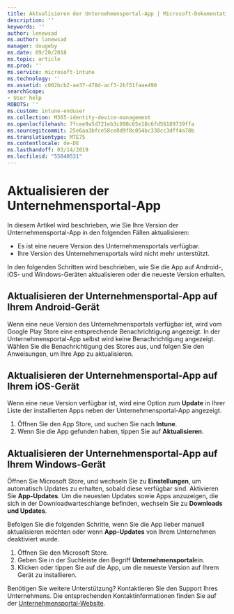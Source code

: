 ```yaml
---
title: Aktualisieren der Unternehmensportal-App | Microsoft-Dokumentation
description: ''
keywords: ''
author: lenewsad
ms.author: lanewsad
manager: dougeby
ms.date: 09/20/2018
ms.topic: article
ms.prod: ''
ms.service: microsoft-intune
ms.technology: ''
ms.assetid: c002bcb2-ae37-478d-acf3-2bf51faae490
searchScope:
- User help
ROBOTS: ''
ms.custom: intune-enduser
ms.collection: M365-identity-device-management
ms.openlocfilehash: 7fcee9a5d721eb3c898c65e18c6fd56189739ffa
ms.sourcegitcommit: 25e6aa3bfce58ce8d9f8c054bc338cc3dff4a78b
ms.translationtype: MTE75
ms.contentlocale: de-DE
ms.lasthandoff: 03/14/2019
ms.locfileid: "55840531"
---
```

# <a name="how-to-update-the-company-portal-app"></a>Aktualisieren der Unternehmensportal-App

In diesem Artikel wird beschrieben, wie Sie Ihre Version der Unternehmensportal-App in den folgenden Fällen aktualisieren:  
* Es ist eine neuere Version des Unternehmensportals verfügbar.
* Ihre Version des Unternehmensportals wird nicht mehr unterstützt.

In den folgenden Schritten wird beschrieben, wie Sie die App auf Android-, iOS- und Windows-Geräten aktualisieren oder die neueste Version erhalten.    

## <a name="update-the-company-portal-app-on-your-android-device"></a>Aktualisieren der Unternehmensportal-App auf Ihrem Android-Gerät  

Wenn eine neue Version des Unternehmensportals verfügbar ist, wird vom Google Play Store eine entsprechende Benachrichtigung angezeigt. In der Unternehmensportal-App selbst wird keine Benachrichtigung angezeigt. Wählen Sie die Benachrichtigung des Stores aus, und folgen Sie den Anweisungen, um Ihre App zu aktualisieren. 

## <a name="update-the-company-portal-app-on-your-ios-device"></a>Aktualisieren der Unternehmensportal-App auf Ihrem iOS-Gerät  

Wenn eine neue Version verfügbar ist, wird eine Option zum **Update** in Ihrer Liste der installierten Apps neben der Unternehmensportal-App angezeigt.  

1. Öffnen Sie den App Store, und suchen Sie nach **Intune**.  
2. Wenn Sie die App gefunden haben, tippen Sie auf **Aktualisieren**.  

## <a name="update-the-company-portal-app-on-your-windows-device"></a>Aktualisieren der Unternehmensportal-App auf Ihrem Windows-Gerät
Öffnen Sie Microsoft Store, und wechseln Sie zu **Einstellungen**, um automatisch Updates zu erhalten, sobald diese verfügbar sind. Aktivieren Sie **App-Updates**. Um die neuesten Updates sowie Apps anzuzeigen, die sich in der Downloadwarteschlange befinden, wechseln Sie zu **Downloads und Updates**.  

Befolgen Sie die folgenden Schritte, wenn Sie die App lieber manuell aktualisieren möchten oder wenn **App-Updates** von Ihrem Unternehmen deaktiviert wurde.  
1. Öffnen Sie den Microsoft Store.
2. Geben Sie in der Suchleiste den Begriff **Unternehmensportal**ein.
3. Klicken oder tippen Sie auf die App, um die neueste Version auf Ihrem Gerät zu installieren. 


Benötigen Sie weitere Unterstützung? Kontaktieren Sie den Support Ihres Unternehmens. Die entsprechenden Kontaktinformationen finden Sie auf der [Unternehmensportal-Website](https://go.microsoft.com/fwlink/?linkid=2010980).
